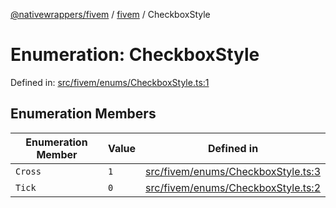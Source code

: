 [@nativewrappers/fivem](../../README.md) / [fivem](../README.md) / CheckboxStyle

# Enumeration: CheckboxStyle

Defined in: [src/fivem/enums/CheckboxStyle.ts:1](https://github.com/nativewrappers/fivem/blob/b9a4f02a0f902a29cccc3c350b3c8379abeb4a1b/src/fivem/enums/CheckboxStyle.ts#L1)

## Enumeration Members

| Enumeration Member | Value | Defined in |
| ------ | ------ | ------ |
| <a id="cross"></a> `Cross` | `1` | [src/fivem/enums/CheckboxStyle.ts:3](https://github.com/nativewrappers/fivem/blob/b9a4f02a0f902a29cccc3c350b3c8379abeb4a1b/src/fivem/enums/CheckboxStyle.ts#L3) |
| <a id="tick"></a> `Tick` | `0` | [src/fivem/enums/CheckboxStyle.ts:2](https://github.com/nativewrappers/fivem/blob/b9a4f02a0f902a29cccc3c350b3c8379abeb4a1b/src/fivem/enums/CheckboxStyle.ts#L2) |
